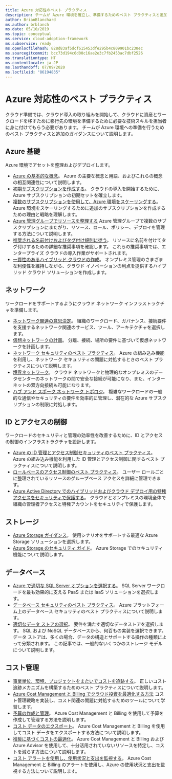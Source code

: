 ```yaml
---
title: Azure 対応性のベスト プラクティス
description: チームが Azure 環境を確立し、準備するためのベスト プラクティスと追加のガイダンスについて説明します。
author: BrianBlanchard
ms.author: brblanch
ms.date: 05/10/2019
ms.topic: conceptual
ms.service: cloud-adoption-framework
ms.subservice: ready
ms.openlocfilehash: 828d83af5dcf615453dfe295b4c809901bc230ec
ms.sourcegitcommit: bcc73d194c6d00c16ae2e3c7fb2453ac7dbf2526
ms.translationtype: HT
ms.contentlocale: ja-JP
ms.lasthandoff: 07/09/2020
ms.locfileid: "86194835"
---
```

# <a name="best-practices-for-azure-readiness"></a>Azure 対応性のベスト プラクティス

クラウド準備では、クラウド導入の取り組みを開始して、クラウドに資産とワークロードを移すために移行先の環境を準備するために必要な技術スキルを担当者に身に付けてもらう必要があります。 チームが Azure 環境への準備を行うためのベスト プラクティスと追加のガイダンスについて説明します。

## <a name="azure-fundamentals"></a>Azure 基礎

Azure 環境でアセットを整理およびデプロイします。

- [Azure の基本的な概念](../considerations/fundamental-concepts.md)。 Azure の主要な概念と用語、およびこれらの概念の相互関連性について説明します。
- [初期サブスクリプションを作成する](./initial-subscriptions.md)。 クラウドの導入を開始するために、Azure サブスクリプションの初期セットを確立します。
- [複数のサブスクリプションを使用して、Azure 環境をスケーリングする](../azure-best-practices/scale-subscriptions.md)。 Azure 環境をスケーリングするために追加のサブスクリプションを作成するための理由と戦略を理解します。
- [Azure 管理グループでリソースを整理する](../azure-best-practices/organize-subscriptions.md) Azure 管理グループで複数のサブスクリプションにまたがり、リソース、ロール、ポリシー、デプロイを管理する方法について説明します。
- [推奨される名前付けおよびタグ付け規則に従う](../azure-best-practices/naming-and-tagging.md)。 リソースに名前を付けてタグ付けするための詳細な推奨事項を確認します。 これらの推奨事項では、エンタープライズ クラウドの導入作業がサポートされます。
- [一貫性のあるハイブリッド クラウドの作成](../considerations/hybrid-consistency.md)。 オンプレミス管理のさまざまな利便性を維持しながら、クラウド イノベーションの利点を提供するハイブリッド クラウド ソリューションを作成します。

## <a name="networking"></a>ネットワーク

ワークロードをサポートするようにクラウド ネットワーク インフラストラクチャを準備します。

- [ネットワーク関連の意思決定](../considerations/networking-options.md)。 組織のワークロード、ガバナンス、接続要件を支援するネットワーク関連のサービス、ツール、アーキテクチャを選択します。
- [仮想ネットワークの計画](https://docs.microsoft.com/azure/virtual-network/virtual-network-vnet-plan-design-arm?toc=/azure/cloud-adoption-framework/toc.json&bc=/azure/cloud-adoption-framework/_bread/toc.json)。 分離、接続、場所の要件に基づいて仮想ネットワークを計画します。
- [ネットワーク セキュリティのベスト プラクティス](https://docs.microsoft.com/azure/security/fundamentals/network-best-practices?toc=/azure/cloud-adoption-framework/toc.json&bc=/azure/cloud-adoption-framework/_bread/toc.json)。 Azure の組み込み機能を利用し、ネットワーク セキュリティの問題に対処するときのベスト プラクティスについて説明します。
- [境界ネットワーク](./perimeter-networks.md)。 クラウド ネットワークと物理的なオンプレミスのデータセンターのネットワークの間で安全な接続が可能になり、また、インターネットの双方向接続も可能になります。
- [ハブ アンド スポーク ネットワーク トポロジ](./hub-spoke-network-topology.md)。 複雑なワークロードの一般的な通信やセキュリティの要件を効率的に管理し、潜在的な Azure サブスクリプションの制限に対処します。

## <a name="identity-and-access-control"></a>ID とアクセスの制御

ワークロードのセキュリティと管理の効率性を改善するために、ID とアクセスの制御のインフラストラクチャを設計します。

- [Azure の ID 管理とアクセス制御セキュリティのベスト プラクティス](https://docs.microsoft.com/azure/security/fundamentals/identity-management-best-practices?toc=/azure/cloud-adoption-framework/toc.json&bc=/azure/cloud-adoption-framework/_bread/toc.json)。 Azure の組み込み機能を利用した ID 管理とアクセス制御に関するベスト プラクティスについて説明します。
- [ロールベースのアクセス制御のベスト プラクティス](../considerations/roles.md)。 ユーザー ロールごとに整理されているリソースのグループベース アクセスを詳細に管理できます。
- [Azure Active Directory でのハイブリッドおよびクラウド デプロイ用の特権アクセスをセキュリティで保護する](https://docs.microsoft.com/azure/active-directory/users-groups-roles/directory-admin-roles-secure?toc=/azure/cloud-adoption-framework/toc.json&bc=/azure/cloud-adoption-framework/_bread/toc.json)。 クラウドとオンプレミスの環境全体で組織の管理者アクセスと特権アカウントをセキュリティで保護します。

## <a name="storage"></a>ストレージ

- [Azure Storage ガイダンス](../considerations/storage-options.md)。 使用シナリオをサポートする最適な Azure Storage ソリューションを選択します。
- [Azure Storage のセキュリティ ガイド](https://docs.microsoft.com/azure/storage/blobs/security-recommendations?toc=/azure/cloud-adoption-framework/toc.json&bc=/azure/cloud-adoption-framework/_bread/toc.json)。 Azure Storage でのセキュリティ機能について説明します。

## <a name="databases"></a>データベース

- [Azure で適切な SQL Server オプションを選択する](https://docs.microsoft.com/azure/sql-database/sql-database-paas-vs-sql-server-iaas?toc=/azure/cloud-adoption-framework/toc.json&bc=/azure/cloud-adoption-framework/_bread/toc.json)。 SQL Server ワークロードを最も効果的に支える PaaS または IaaS ソリューションを選択します。
- [データベース セキュリティのベスト プラクティス](https://docs.microsoft.com/azure/security/azure-database-security-best-practices?toc=/azure/cloud-adoption-framework/toc.json&bc=/azure/cloud-adoption-framework/_bread/toc.json)。 Azure プラットフォーム上のデータベース セキュリティのベスト プラクティスについて説明します。
- [適切なデータ ストアの選択](https://docs.microsoft.com/azure/architecture/guide/technology-choices/data-store-overview)。 要件を満たす適切なデータストアを選択します。 SQL および NoSQL データベースから、何百もの実装を選択できます。 データ ストアは、多くの場合、データの構造とサポートする操作の種類によって分類されます。 この記事では、一般的ないくつかのストレージ モデルについて説明します。

## <a name="cost-management"></a>コスト管理

- [事業単位、環境、プロジェクトをまたいでコストを追跡する](./track-costs.md)。 正しいコスト追跡メカニズムを構築するためのベスト プラクティスについて説明します。
- [Azure Cost Management と Billing でクラウド投資を最適化する方法](https://docs.microsoft.com/azure/cost-management-billing/costs/cost-mgt-best-practices?toc=/azure/cloud-adoption-framework/toc.json&bc=/azure/cloud-adoption-framework/_bread/toc.json) コスト管理戦略を実装し、コスト関連の問題に対処するためのツールについて学習します。
- [予算の作成と管理](https://docs.microsoft.com/azure/cost-management-billing/costs/tutorial-acm-create-budgets?toc=/azure/cloud-adoption-framework/toc.json&bc=/azure/cloud-adoption-framework/_bread/toc.json)。 Azure Cost Management と Billing を使用して予算を作成して管理する方法を説明します。
- [コスト データのエクスポート](https://docs.microsoft.com/azure/cost-management-billing/costs/tutorial-export-acm-data?toc=/azure/cloud-adoption-framework/toc.json&bc=/azure/cloud-adoption-framework/_bread/toc.json)。 Azure Cost Management と Billing を使用してコスト データをエクスポートする方法について説明します。
- [推奨に基づくコストの最適化](https://docs.microsoft.com/azure/cost-management-billing/costs/tutorial-acm-opt-recommendations?toc=/azure/cloud-adoption-framework/toc.json&bc=/azure/cloud-adoption-framework/_bread/toc.json)。 Azure Cost Management と Billing および Azure Advisor を使用して、十分活用されていないリソースを特定し、コストを減らす方法について説明します。
- [コスト アラートを使用し、使用状況と支出を監視する](https://docs.microsoft.com/azure/cost-management-billing/costs/cost-mgt-alerts-monitor-usage-spending?toc=/azure/cloud-adoption-framework/toc.json&bc=/azure/cloud-adoption-framework/_bread/toc.json)。 Azure Cost Management と Billing のアラートを使用し、Azure の使用状況と支出を監視する方法について説明します。
